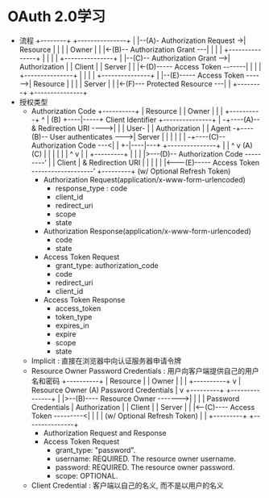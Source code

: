 # OAuth 2.0学习
- 流程
        +--------+                               +---------------+
        |        |--(A)- Authorization Request ->|   Resource    |
        |        |                               |     Owner     |
        |        |<-(B)-- Authorization Grant ---|               |
        |        |                               +---------------+
        |        |
        |        |                               +---------------+
        |        |--(C)-- Authorization Grant -->| Authorization |
        | Client |                               |     Server    |
        |        |<-(D)----- Access Token -------|               |
        |        |                               +---------------+
        |        |
        |        |                               +---------------+
        |        |--(E)----- Access Token ------>|    Resource   |
        |        |                               |     Server    |
        |        |<-(F)--- Protected Resource ---|               |
        +--------+                               +---------------+
- 授权类型
    - Authorization Code
        +----------+
        | Resource |
        |   Owner  |
        |          |
        +----------+
            ^
            |
        (B)
        +----|-----+          Client Identifier      +---------------+
        |         -+----(A)-- & Redirection URI ---->|               |
        |  User-   |                                 | Authorization |
        |  Agent  -+----(B)-- User authenticates --->|     Server    |
        |          |                                 |               |
        |         -+----(C)-- Authorization Code ---<|               |
        +-|----|---+                                 +---------------+
        |    |                                           ^      v
        (A)  (C)                                         |      |
        |    |                                           |      |
        ^    v                                           |      |
        +---------+                                      |      |
        |         |>---(D)-- Authorization Code ---------’      |
        |  Client |          & Redirection URI                  |
        |         |                                             |
        |         |<---(E)----- Access Token -------------------’
        +---------+       (w/ Optional Refresh Token)
        - Authorization Request(application/x-www-form-urlencoded)
            - response_type : code
            - client_id
            - redirect_uri
            - scope
            - state
        - Authorization Response(application/x-www-form-urlencoded)
            - code
            - state
        - Access Token Request
            - grant_type: authorization_code
            - code
            - redirect_uri
            - client_id
        - Access Token Response
            - access_token
            - token_type
            - expires_in
            - expire
            - scope
            - state
    - Implicit : 直接在浏览器中向认证服务器申请令牌
    - Resource Owner Password Credentials : 用户向客户端提供自己的用户名和密码
            +----------+
            | Resource |
            |  Owner   |
            |          |
            +----------+
                v
                | Resource Owner
                (A) Password Credentials
                |
                v
            +---------+                                  +---------------+
            |         |>--(B)---- Resource Owner ------->|               |
            |         |         Password Credentials     | Authorization |
            | Client  |                                  |      Server   |
            |         |<--(C)---- Access Token ---------<|               |
            |         |     (w/ Optional Refresh Token)  |               |
            +---------+                                  +---------------+
        - Authorization Request and Response
        - Access Token Request
            - grant_type: "password".
            - username: REQUIRED. The resource owner username.
            - password: REQUIRED. The resource owner password.
            - scope: OPTIONAL.
    - Client Credential : 客户端以自己的名义, 而不是以用户的名义
